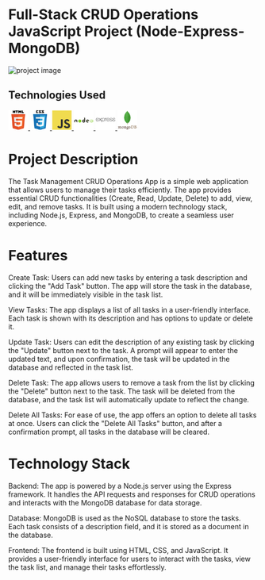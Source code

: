 # Full-Stack CRUD Operations JavaScript Project (Node-Express-MongoDB)
![project image](https://i.ibb.co/J7mcbN1/Screenshot-2023-08-05-at-20-28-45.png)



## Technologies Used
 <a href="https://www.w3.org/html/" target="_blank" rel="noreferrer"> <img src="https://raw.githubusercontent.com/devicons/devicon/master/icons/html5/html5-original-wordmark.svg" alt="html5" width="40" height="40"/> </a>  <a href="https://www.w3schools.com/css/" target="_blank" rel="noreferrer"> <img src="https://raw.githubusercontent.com/devicons/devicon/master/icons/css3/css3-original-wordmark.svg" alt="css3" width="40" height="40"/> </a> <a href="https://developer.mozilla.org/en-US/docs/Web/JavaScript" target="_blank" rel="noreferrer"> <img src="https://raw.githubusercontent.com/devicons/devicon/master/icons/javascript/javascript-original.svg" alt="javascript" width="40" height="40"/> </a> <a href="https://nodejs.org/" target="_blank" rel="noreferrer">
  <img src="https://raw.githubusercontent.com/devicons/devicon/master/icons/nodejs/nodejs-original-wordmark.svg" alt="Node.js" width="40" height="40"/>
</a> <a href="https://expressjs.com/" target="_blank" rel="noreferrer">
  <img src="https://raw.githubusercontent.com/devicons/devicon/master/icons/express/express-original-wordmark.svg" alt="Express" width="40" height="40"/>
</a> <a href="https://www.mongodb.com/" target="_blank" rel="noreferrer">
  <img src="https://raw.githubusercontent.com/devicons/devicon/master/icons/mongodb/mongodb-original-wordmark.svg" alt="MongoDB" width="40" height="40"/>
</a>

 # Project Description
The Task Management CRUD Operations App is a simple web application that allows users to manage their tasks efficiently. The app provides essential CRUD functionalities (Create, Read, Update, Delete) to add, view, edit, and remove tasks. It is built using a modern technology stack, including Node.js, Express, and MongoDB, to create a seamless user experience.

# Features

Create Task: Users can add new tasks by entering a task description and clicking the "Add Task" button. The app will store the task in the database, and it will be immediately visible in the task list.

View Tasks: The app displays a list of all tasks in a user-friendly interface. Each task is shown with its description and has options to update or delete it.

Update Task: Users can edit the description of any existing task by clicking the "Update" button next to the task. A prompt will appear to enter the updated text, and upon confirmation, the task will be updated in the database and reflected in the task list.

Delete Task: The app allows users to remove a task from the list by clicking the "Delete" button next to the task. The task will be deleted from the database, and the task list will automatically update to reflect the change.

Delete All Tasks: For ease of use, the app offers an option to delete all tasks at once. Users can click the "Delete All Tasks" button, and after a confirmation prompt, all tasks in the database will be cleared.

# Technology Stack

Backend: The app is powered by a Node.js server using the Express framework. It handles the API requests and responses for CRUD operations and interacts with the MongoDB database for data storage.

Database: MongoDB is used as the NoSQL database to store the tasks. Each task consists of a description field, and it is stored as a document in the database.

Frontend: The frontend is built using HTML, CSS, and JavaScript. It provides a user-friendly interface for users to interact with the tasks, view the task list, and manage their tasks effortlessly.

